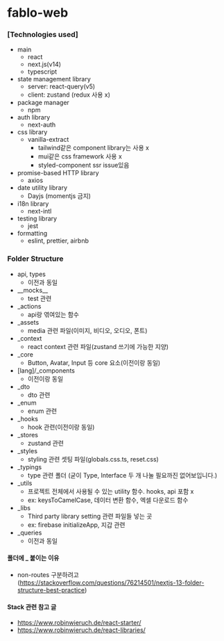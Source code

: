 # fablo-web

### [Technologies used]

- main
  - react
  - next.js(v14)
  - typescript
- state management library
  - server: react-query(v5)
  - client: zustand (redux 사용 x)
- package manager
  - npm
- auth library
  - next-auth
- css library
  - vanilla-extract
    - tailwind같은 component library는 사용 x
    - mui같은 css framework 사용 x
    - styled-component ssr issue있음
- promise-based HTTP library
  - axios
- date utility library
  - Dayjs (momentjs 금지)
- i18n library
  - next-intl
- testing library
  - jest
- formatting
  - eslint, prettier, airbnb

### Folder Structure

- api, types
  - 이전과 동일
- \_\_mocks\_\_
  - test 관련
- \_actions
  - api랑 엮여있는 함수
- \_assets
  - media 관련 파일(이미지, 비디오, 오디오, 폰트)
- \_context
  - react context 관련 파일(zustand 쓰기에 가능한 지양)
- \_core
  - Button, Avatar, Input 등 core 요소(이전이랑 동일)
- [lang]/\_components
  - 이전이랑 동일
- \_dto
  - dto 관련
- \_enum
  - enum 관련
- \_hooks
  - hook 관련(이전이랑 동일)
- \_stores
  - zustand 관련
- \_styles
  - styling 관련 셋팅 파일(globals.css.ts, reset.css)
- \_typings
  - type 관련 폴더 (굳이 Type, Interface 두 개 나눌 필요까진 없어보입니다.)
- \_utils
  - 프로젝트 전체에서 사용될 수 있는 utility 함수. hooks, api 포함 x
  - ex: keysToCamelCase, 데이터 변환 함수, 엑셀 다운로드 함수
- \_libs
  - Third party library setting 관련 파일들 넣는 곳
  - ex: firebase initializeApp, 지갑 관련
- \_queries
  - 이전과 동일

#### 폴더에 \_ 붙이는 이유

- non-routes 구분하려고 (https://stackoverflow.com/questions/76214501/nextjs-13-folder-structure-best-practice)

#### Stack 관련 참고 글

- https://www.robinwieruch.de/react-starter/
- https://www.robinwieruch.de/react-libraries/
